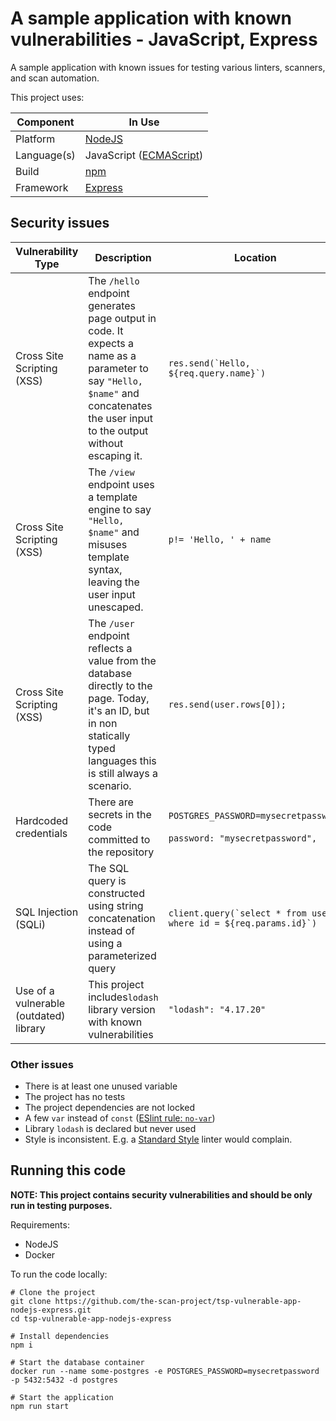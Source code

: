 # A sample application with known vulnerabilities - JavaScript, Express

A sample application with known issues for testing various linters, scanners,
and scan automation.

This project uses:

| Component   | In Use                                                                                              | 
|-------------|-----------------------------------------------------------------------------------------------------|
| Platform    | [NodeJS](https://nodejs.org/)                                                                       |
| Language(s) | JavaScript ([ECMAScript](https://www.ecma-international.org/publications-and-standards/standards/)) |
| Build       | [npm](https://www.npmjs.com/)                                                                       |
| Framework   | [Express](https://expressjs.com/)                                                                   |

## Security issues

| Vulnerability Type                     | Description                                                                                                                                                                      | Location                                                                      | PoC Command                                                                                                                                                                                                         |
|----------------------------------------|----------------------------------------------------------------------------------------------------------------------------------------------------------------------------------|-------------------------------------------------------------------------------|---------------------------------------------------------------------------------------------------------------------------------------------------------------------------------------------------------------------|
| Cross Site Scripting (XSS)             | The `/hello` endpoint generates page output in code. It expects a name as a parameter to say `"Hello, $name"` and concatenates the user input to the output without escaping it. | ``res.send(`Hello, ${req.query.name}`)``                                      | <http://localhost:8080/hello?name=%3Cscript%3Ealert(1)%3C/script%3E>                                                                                                                                                | 
| Cross Site Scripting (XSS)             | The `/view` endpoint uses a template engine to say `"Hello, $name"` and misuses template syntax, leaving the user input unescaped.                                               | `p!= 'Hello, ' + name`                                                        | <http://localhost:8080/view?name=%3Cscript%3Ealert(1)%3C/script%3E>                                                                                                                                                 |
| Cross Site Scripting (XSS)             | The `/user` endpoint reflects a value from the database directly to the page. Today, it's an ID, but in non statically typed languages this is still always a scenario.          | `res.send(user.rows[0]);`                                                     | This one currently doesn't have a PoC exploit, since it reflects a number from the database to the page. But this is a legit injection scenario that has to be handled. We use it SAST issue prioritization testing |
| Hardcoded credentials                  | There are secrets in the code committed to the repository                                                                                                                        | `POSTGRES_PASSWORD=mysecretpassword`<br/><br/>`password: "mysecretpassword",` | N/A                                                                                                                                                                                                                 |
| SQL Injection (SQLi)                   | The SQL query is constructed using string concatenation instead of using a parameterized query                                                                                   | ``client.query(`select * from users where id = ${req.params.id}`)``           | <http://localhost:8080/user/1;drop%20table%20users></br></br>`sqlmap -u localhost:8080/user/1 --all`                                                                                                                |
| Use of a vulnerable (outdated) library | This project includes`lodash` library version with known vulnerabilities                                                                                                         | `"lodash": "4.17.20"`                                                         | [CVE-2021-23337](https://www.cvedetails.com/cve/CVE-2021-23337/), [CVE-2020-28500](https://www.cvedetails.com/cve/CVE-2020-28500/)                                                                                  |

### Other issues

* There is at least one unused variable
* The project has no tests
* The project dependencies are not locked
* A few `var` instead
  of `const` ([ESlint rule: `no-var`](https://eslint.org/docs/rules/no-var))
* Library `lodash` is declared but never used
* Style is inconsistent. E.g. a [Standard Style](https://standardjs.com/) linter
  would complain.

## Running this code

**NOTE: This project contains security vulnerabilities and should be only run in
testing purposes.**

Requirements:
* NodeJS
* Docker

To run the code locally:

```shell
# Clone the project
git clone https://github.com/the-scan-project/tsp-vulnerable-app-nodejs-express.git
cd tsp-vulnerable-app-nodejs-express

# Install dependencies
npm i

# Start the database container
docker run --name some-postgres -e POSTGRES_PASSWORD=mysecretpassword -p 5432:5432 -d postgres

# Start the application
npm run start
```
